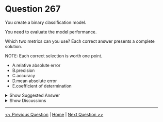 # Question 267

You create a binary classification model.

You need to evaluate the model performance.

Which two metrics can you use? Each correct answer presents a complete solution.

NOTE: Each correct selection is worth one point.

* A.relative absolute error
* B.precision
* C.accuracy
* D.mean absolute error
* E.coefficient of determination

<details>
  <summary>Show Suggested Answer</summary>

  <strong>BC</strong><br>
<p>The evaluation metrics available for binary classification models are: Accuracy, Precision, Recall, F1 Score, and AUC.</p>
<p>Note:  A very natural question is: &#x27;Out of the individuals whom the model, how many were classified correctly (TP)?&#x27;</p>
<p>This question can be answered by looking at the Precision of the model, which is the proportion of positives that are classified correctly.</p>
<p>Reference:</p>
<p>https://docs.microsoft.com/en-us/azure/machine-learning/studio/evaluate-model-performance</p>

</details>

<details>
  <summary>Show Discussions</summary>

<blockquote><p><strong>kolakone</strong> <code>(Fri 12 Jan 2024 20:50)</code> - <em>Upvotes: 13</em></p><p>Correct</p></blockquote>

</details>

---

[<< Previous Question](question_266.md) | [Home](/index.md) | [Next Question >>](question_268.md)
